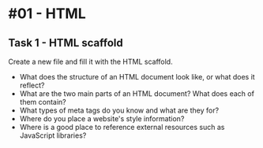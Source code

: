 # \#01 - HTML

## Task 1 - HTML scaffold

Create a new file and fill it with the HTML scaffold.

* What does the structure of an HTML document look like, or what does it reflect?
* What are the two main parts of an HTML document? What does each of them contain?
* What types of meta tags do you know and what are they for?
* Where do you place a website's style information?
* Where is a good place to reference external resources such as JavaScript libraries?



